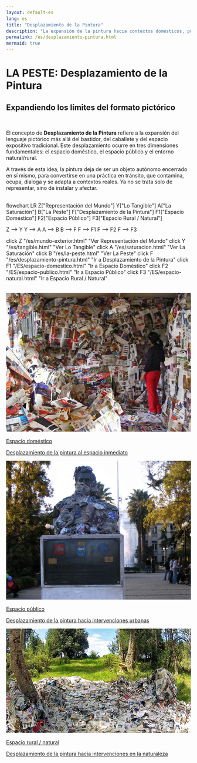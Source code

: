 ```yaml
---
layout: default-es  
lang: es  
title: "Desplazamiento de la Pintura"  
description: "La expansión de la pintura hacia contextos domésticos, públicos y naturales."  
permalink: /es/desplazamiento-pintura.html  
mermaid: true
---
```


<h1 class="titulo">LA PESTE: Desplazamiento de la Pintura</h1>
<h2 class="subtitulo">Expandiendo los límites del formato pictórico</h2>
<br>

<section class="parrafo">
  <p>
    El concepto de <strong>Desplazamiento de la Pintura</strong> refiere a la expansión del lenguaje pictórico más allá del bastidor, del caballete y del espacio expositivo tradicional. Este desplazamiento ocurre en tres dimensiones fundamentales: el espacio doméstico, el espacio público y el entorno natural/rural.
  </p>

  <p>
    A través de esta idea, la pintura deja de ser un objeto autónomo encerrado en sí mismo, para convertirse en una práctica en tránsito, que contamina, ocupa, dialoga y se adapta a contextos reales. Ya no se trata solo de representar, sino de instalar y afectar.
  </p>
</section>

<br>


<div class="mermaid">
flowchart LR
  Z["Representación del Mundo"]
  Y["Lo Tangible"]
  A["La Saturación"]
  B["La Peste"]
  F["Desplazamiento de la Pintura"]
  F1["Espacio Doméstico"]
  F2["Espacio Público"]
  F3["Espacio Rural / Natural"]

  Z --> Y
  Y --> A
  A --> B
  B --> F
  F --> F1
  F --> F2
  F --> F3

  click Z "/es/mundo-exterior.html" "Ver Representación del Mundo"
  click Y "/es/tangible.html" "Ver Lo Tangible"
  click A "/es/saturacion.html" "Ver La Saturación"
  click B "/es/la-peste.html" "Ver La Peste"
  click F "/es/desplazamiento-pintura.html" "Ir a Desplazamiento de la Pintura"
  click F1 "/ES/espacio-domestico.html" "Ir a Espacio Doméstico"
  click F2 "/ES/espacio-publico.html" "Ir a Espacio Público"
  click F3 "/ES/espacio-natural.html" "Ir a Espacio Rural / Natural"
</div>

<br>
<!-- Botones de secciones -->
<div class="button-container">
  <a href="/ES/espacio-domestico.html" class="fancy-button">
    <div class="button-content">
      <img src="/assets/img/la-saturacion-cocina-cubierta-086.jpg" alt="Espacio doméstico">
      <p class="title">Espacio doméstico</p>
      <p class="subtitle">Desplazamiento de la pintura al espacio inmediato</p>
    </div>
  </a>
  <a href="/ES/espacio-publico.html" class="fancy-button">
    <div class="button-content">
      <img src="/assets/img/la-peste-desp-espacio-pub-ohiggins001.jpg" alt="Espacio público">
      <p class="title">Espacio público</p>
      <p class="subtitle">Desplazamiento de la pintura hacia intervenciones urbanas</p>
    </div>
  </a>
  <a href="/ES/espacio-natural.html" class="fancy-button">
    <div class="button-content">
      <img src="/assets/img/la-peste-desp-espacio-rural-ruralias01.jpg" alt="Espacio rural/natural">
      <p class="title">Espacio rural / natural</p>
      <p class="subtitle">Desplazamiento de la pintura hacia intervenciones en la naturaleza</p>
    </div>
  </a>
</div>
